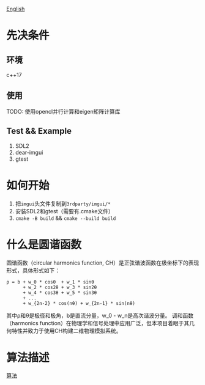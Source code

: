 [English](doc/en/README.md)
# 先决条件
## 环境
c++17
## 使用
TODO: 使用opencl并行计算和eigen矩阵计算库
## Test && Example
1. SDL2
2. dear-imgui
3. gtest
# 如何开始
1. 把`imgui`头文件复制到`3rdparty/imgui/*`
2. 安装SDL2和gtest（需要有.cmake文件）
3. `cmake -B build` && `cmake --build build`
# 什么是圆谐函数
圆谐函数（circular harmonics function, CH）是正弦谐波函数在极坐标下的表现形式，具体形式如下：
```
ρ = b + w_0 * cosθ  + w_1 * sinθ
      + w_2 * cos2θ + w_3 * sin2θ
      + w_4 * cos3θ + w_5 * sin3θ
      + ...
      + w_{2n-2} * cos(nθ) + w_{2n-1} * sin(nθ)
```
其中ρ和θ是极径和极角，b是直流分量，w_0 - w_n是高次谐波分量。
调和函数（harmonics function）在物理学和信号处理中应用广泛，但本项目着眼于其几何特性并致力于使用CH构建二维物理模拟系统。
# 算法描述
[算法](doc/algorithm.md)